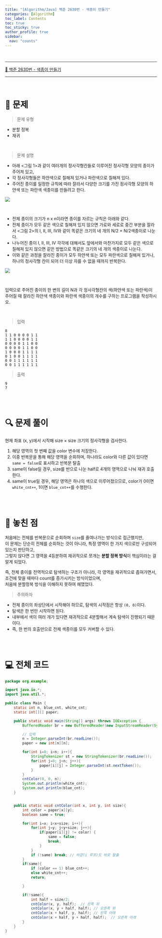 ```yaml
---
title: "[Algorithm/Java] 백준 2630번 - 색종이 만들기"
categories: [Algorithm]
toc_label: Contents
toc: true
toc_sticky: true
author_profile: true
sidebar:
  nav: "counts"
---
```


<br>

---

[🔗 백준 2630번 - 색종이 만들기](https://www.acmicpc.net/problem/2630)

---

<br>

# 📌 문제

> 문제 유형

- 분할 정복
- 재귀

<br>

> 문제 설명

- 아래 <그림 1>과 같이 여러개의 정사각형칸들로 이루어진 정사각형 모양의 종이가 주어져 있고,
- 각 정사각형들은 하얀색으로 칠해져 있거나 파란색으로 칠해져 있다.
- 주어진 종이를 일정한 규칙에 따라 잘라서 다양한 크기를 가진 정사각형 모양의 하얀색 또는 파란색 색종이를 만들려고 한다.

![](/assets/images/2025/2025-07-05-10-22-43.png)

<br>

- 전체 종이의 크기가 n x n이라면 종이를 자르는 규칙은 아래와 같다.
- 전체 종이가 모두 같은 색으로 칠해져 있지 않으면 가로와 세로로 중간 부분을 잘라서 <그림 2>의 I, II, III, IV와 같이 똑같은 크기의 네 개의 N/2 × N/2색종이로 나눈다.
- 나누어진 종이 I, II, III, IV 각각에 대해서도 앞에서와 마찬가지로 모두 같은 색으로 칠해져 있지 않으면 같은 방법으로 똑같은 크기의 네 개의 색종이로 나눈다.
- 이와 같은 과정을 잘라진 종이가 모두 하얀색 또는 모두 파란색으로 칠해져 있거나, 하나의 정사각형 칸이 되어 더 이상 자를 수 없을 때까지 반복한다.

![](/assets/images/2025/2025-07-05-10-23-35.png)

<br>

입력으로 주어진 종이의 한 변의 길이 N과 각 정사각형칸의 색(하얀색 또는 파란색)이 주어질 때 잘라진 하얀색 색종이와 파란색 색종이의 개수를 구하는 프로그램을 작성하시오.

<br>

> 입력

```
8
1 1 0 0 0 0 1 1
1 1 0 0 0 0 1 1
0 0 0 0 1 1 0 0
0 0 0 0 1 1 0 0
1 0 0 0 1 1 1 1
0 1 0 0 1 1 1 1
0 0 1 1 1 1 1 1
0 0 1 1 1 1 1 1
```

> 출력

```
9
7
```

<br><br>

# 🔍 문제 풀이

현재 좌표 (x, y)에서 시작해 size × size 크기의 정사각형을 검사한다.

1.  해당 영역의 첫 번째 값을 color 변수에 저장한다.
2.  이중 반복문을 통해 해당 영역을 순회하며,
    하나라도 color와 다른 값이 있다면 `same = false`로 표시하고 반복문 탈출
3.  same이 false일 경우, size를 반으로 나눈 half로 4개의 영역으로 나눠 재귀 호출한다.
4.  same이 true일 경우, 해당 영역은 하나의 색으로 이루어졌으므로,
    color가 0이면 `white_cnt++`, 1이면 `blue_cnt++`를 수행한다.

<br><br>

# 📌 놓친 점

처음에는 전체를 반복문으로 순회하며 `size`를 줄여나가는 방식으로 접근했지만,<br>
이 문제는 단순히 전체를 순회하는 것이 아니라, 특정 영역이 한 가지 색으로만 구성되어 있는지 판단하고,<br>
그렇지 않다면 그 영역을 4등분하여 재귀적으로 쪼개는 **분할 정복 방식**이 핵심이라는 걸 알게 되었다.

즉, 전체 종이를 전역적으로 탐색하는 구조가 아니라, 각 영역을 재귀적으로 좁혀가면서,<br>
조건에 맞을 때마다 count를 증가시키는 방식이었으며,<br>
처음에 분할정복 방식을 이해하지 못하여 헤맸었다.

> 주의하자

- 전체 종이의 좌상단에서 시작해야 하므로, 탐색의 시작점은 항상 `(0, 0)`이다.
- 탐색은 한 번만 시작하면 된다.
- 내부에서 색이 여러 개가 있다면 재귀적으로 4분할해서 계속 탐색이 진행되기 때문이다.
- 즉, 한 번의 호출만으로 전체 색종이를 모두 커버할 수 있다.

<br><br>

# 💻 전체 코드

```java
package org.example;

import java.io.*;
import java.util.*;

public class Main {
    static int n, blue_cnt, white_cnt;
    static int[][] paper;

    public static void main(String[] args) throws IOException {
        BufferedReader br = new BufferedReader(new InputStreamReader(System.in));

        // 입력
        n = Integer.parseInt(br.readLine());
        paper = new int[n][n];

        for(int i=0; i<n; i++){
            StringTokenizer st = new StringTokenizer(br.readLine());
            for(int j=0; j<n; j++){
                paper[i][j] = Integer.parseInt(st.nextToken());
            }
        }
        cntColor(0, 0, n);
        System.out.println(white_cnt);
        System.out.println(blue_cnt);
    }


    public static void cntColor(int x, int y, int size){
        int color = paper[x][y];
        boolean same = true;

        for(int i=x; i<x+size; i++){
            for(int j=y; j<y+size; j++){
                if(paper[i][j] != color) {
                    same = false;
                    break;
                }
            }
            if (!same) break; // 바깥(i 루프)도 바로 탈출
        }
        if(same){
            if (color == 1) blue_cnt++;
            else white_cnt++;
            return;

        }

        if(!same){
            int half = size/2;
            cntColor(x, y, half);  // 왼쪽 위
            cntColor(x, y + half, half); // 오른쪽 위
            cntColor(x + half, y, half); // 왼쪽 아래
            cntColor(x + half, y + half, half);  // 오른쪽 아래
        }
    }
}
```

<br>
